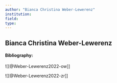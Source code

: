 ```yaml
---
author: "Bianca Christina Weber-Lewerenz"
institution:
field:
type:
---
```


## Bianca Christina Weber-Lewerenz
#### Bibliography:

![[@Weber-Lewerenz2022-ow]]

![[@Weber-Lewerenz2022-zr]]
